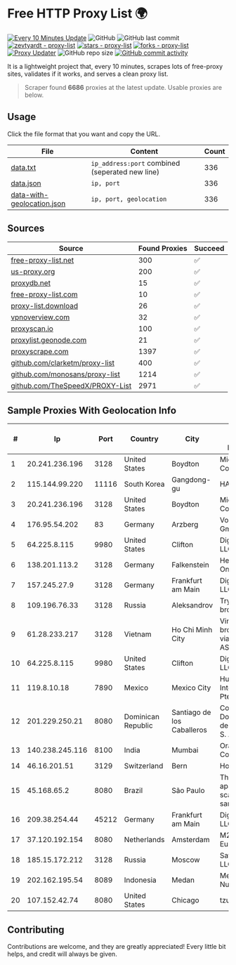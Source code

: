 
# Free HTTP Proxy List 🌍

[![Every 10 Minutes Update](https://github.com/mertguvencli/http-proxy-list/actions/workflows/main.yml/badge.svg?branch=main)](https://github.com/mertguvencli/http-proxy-list/actions/workflows/main.yml)
![GitHub](https://img.shields.io/github/license/mertguvencli/http-proxy-list)
![GitHub last commit](https://img.shields.io/github/last-commit/mertguvencli/http-proxy-list)
[![zevtyardt - proxy-list](https://img.shields.io/static/v1?label=zevtyardt&message=proxy-list&color=blue&logo=github)](https://github.com/zevtyardt/proxy-list "Go to GitHub repo")
[![stars - proxy-list](https://img.shields.io/github/stars/zevtyardt/proxy-list?style=social)](https://github.com/zevtyardt/proxy-list)
[![forks - proxy-list](https://img.shields.io/github/forks/zevtyardt/proxy-list?style=social)](https://github.com/zevtyardt/proxy-list)
[![Proxy Updater](https://github.com/zevtyardt/proxy-list/workflows/Proxy%20Updater/badge.svg)](https://github.com/zevtyardt/proxy-list/actions?query=workflow:"Proxy+Updater")
![GitHub repo size](https://img.shields.io/github/repo-size/zevtyardt/proxy-list)
[![GitHub commit activity](https://img.shields.io/github/commit-activity/m/zevtyardt/proxy-list?logo=commits)](https://github.com/zevtyardt/proxy-list/commits/main)

It is a lightweight project that, every 10 minutes, scrapes lots of free-proxy sites, validates if it works, and serves a clean proxy list.

> Scraper found **6686** proxies at the latest update. Usable proxies are below.

## Usage

Click the file format that you want and copy the URL.

|File|Content|Count|
|----|-------|-----|
|[data.txt](https://raw.githubusercontent.com/mertguvencli/http-proxy-list/main/proxy-list/data.txt)|`ip_address:port` combined (seperated new line)|336|
|[data.json](https://raw.githubusercontent.com/mertguvencli/http-proxy-list/main/proxy-list/data.json)|`ip, port`|336|
|[data-with-geolocation.json](https://raw.githubusercontent.com/mertguvencli/http-proxy-list/main/proxy-list/data-with-geolocation.json)|`ip, port, geolocation`|336|

## Sources

|Source|Found Proxies|Succeed|
|------|-------------|-------|
|[free-proxy-list.net](https://free-proxy-list.net)|300|✅|
|[us-proxy.org](https://www.us-proxy.org)|200|✅|
|[proxydb.net](http://proxydb.net)|15|✅|
|[free-proxy-list.com](https://free-proxy-list.com/?page=&port=&type%5B%5D=http&type%5B%5D=https&up_time=0&search=Search)|10|✅|
|[proxy-list.download](https://www.proxy-list.download/HTTP)|26|✅|
|[vpnoverview.com](https://vpnoverview.com/privacy/anonymous-browsing/free-proxy-servers)|32|✅|
|[proxyscan.io](https://www.proxyscan.io)|100|✅|
|[proxylist.geonode.com](https://proxylist.geonode.com/api/proxy-list?limit=300&page=1&sort_by=lastChecked&sort_type=desc&protocols=http,https)|21|✅|
|[proxyscrape.com](https://api.proxyscrape.com/v2/?request=displayproxies&protocol=http&timeout=10000&country=all&ssl=all&anonymity=all)|1397|✅|
|[github.com/clarketm/proxy-list](https://raw.githubusercontent.com/clarketm/proxy-list/master/proxy-list-raw.txt)|400|✅|
|[github.com/monosans/proxy-list](https://raw.githubusercontent.com/monosans/proxy-list/main/proxies/http.txt)|1214|✅|
|[github.com/TheSpeedX/PROXY-List](https://raw.githubusercontent.com/TheSpeedX/PROXY-List/master/http.txt)|2971|✅|


## Sample Proxies With Geolocation Info

|#|Ip|Port|Country|City|Internet Service Provider|
|-|--|----|-------|----|-------------------------|
|1|20.241.236.196|3128|United States|Boydton|Microsoft Corporation|
|2|115.144.99.220|11116|South Korea|Gangdong-gu|HAIonNet|
|3|20.241.236.196|3128|United States|Boydton|Microsoft Corporation|
|4|176.95.54.202|83|Germany|Arzberg|Vodafone GmbH|
|5|64.225.8.115|9980|United States|Clifton|DigitalOcean, LLC|
|6|138.201.113.2|3128|Germany|Falkenstein|Hetzner Online GmbH|
|7|157.245.27.9|3128|Germany|Frankfurt am Main|DigitalOcean, LLC|
|8|109.196.76.33|3128|Russia|Aleksandrov|Trytek broadband|
|9|61.28.233.217|3128|Vietnam|Ho Chi Minh City|Vinadata broadcast via vinagame AS Number|
|10|64.225.8.115|9980|United States|Clifton|DigitalOcean, LLC|
|11|119.8.10.18|7890|Mexico|Mexico City|Huawei International Pte. LTD|
|12|201.229.250.21|8080|Dominican Republic|Santiago de los Caballeros|Compañía Dominicana de Teléfonos S. A.|
|13|140.238.245.116|8100|India|Mumbai|Oracle Corporation|
|14|46.16.201.51|3129|Switzerland|Bern|Hosteur SA|
|15|45.168.65.2|8080|Brazil|São Paulo|Thiago aparecido scaramuzza santana|
|16|209.38.254.44|45212|Germany|Frankfurt am Main|DigitalOcean, LLC|
|17|37.120.192.154|8080|Netherlands|Amsterdam|M247 Europe SRL|
|18|185.15.172.212|3128|Russia|Moscow|SafeData LLC|
|19|202.162.195.54|8089|Indonesia|Medan|Media Antar Nusa PT.|
|20|107.152.42.74|8080|United States|Chicago|tzulo, inc.|



## Contributing

Contributions are welcome, and they are greatly appreciated! Every
little bit helps, and credit will always be given.

